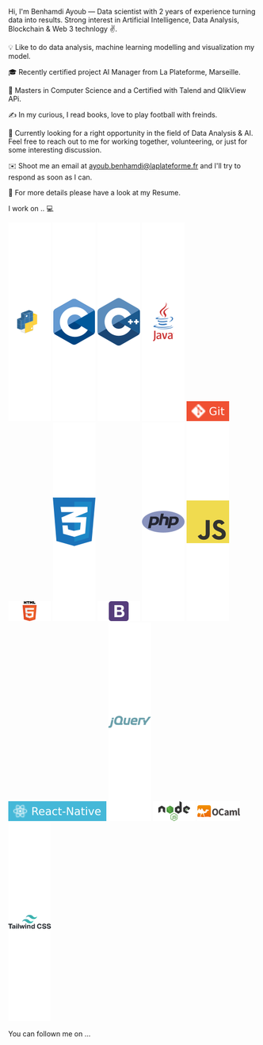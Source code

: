 Hi, I'm Benhamdi Ayoub — Data scientist with 2 years of experience turning data into results. Strong interest in Artificial Intelligence, Data Analysis, Blockchain & Web 3 technlogy ✌. 

💡 Like to do data analysis, machine learning modelling and visualization my model.

🎓 Recently certified project AI Manager from La Plateforme, Marseille.

🌱 Masters in Computer Science and a Certified with Talend and QlikView APi.

✍️ In my curious, I read books, love to play football with freinds.

💬 Currently looking for a right opportunity in the field of Data Analysis & AI. Feel free to reach out to me for working together, volunteering, or just for some interesting discussion.

✉️ Shoot me an email at ayoub.benhamdi@laplateforme.fr and I'll try to respond as soon as I can.

📄 For more details please have a look at my Resume.


I work on .. 💻

![python](https://github.com/abenhamdi/abenhamdi/blob/main/python.svg)
![c](https://github.com/abenhamdi/abenhamdi/blob/main/c.svg)
![c++](https://github.com/abenhamdi/abenhamdi/blob/main/c++.svg)
![java](https://github.com/abenhamdi/abenhamdi/blob/main/java.svg)
![git](https://github.com/abenhamdi/abenhamdi/blob/main/git.svg)
![html5](https://github.com/abenhamdi/abenhamdi/blob/main/html5.svg)
![css](https://github.com/abenhamdi/abenhamdi/blob/main/css-3.svg)
![bootstrap](https://github.com/abenhamdi/abenhamdi/blob/main/bootstrap.svg)
![php](https://github.com/abenhamdi/abenhamdi/blob/main/php.svg)
![javascript](https://github.com/abenhamdi/abenhamdi/blob/main/javascript.svg)
![react-native](https://github.com/abenhamdi/abenhamdi/blob/main/react_native.svg)
![jquery](https://github.com/abenhamdi/abenhamdi/blob/main/jquery.svg)
![nodejs](https://github.com/abenhamdi/abenhamdi/blob/main/nodejs.svg)
![ocaml](https://github.com/abenhamdi/abenhamdi/blob/main/ocaml.svg)
![tailwind-css](https://github.com/abenhamdi/abenhamdi/blob/main/tailwind-css.svg)






You can follown me on ...







